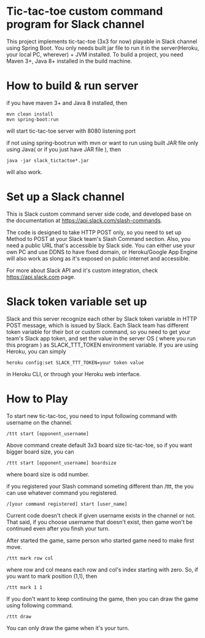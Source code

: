 # Tic-tac-toe custom command program for Slack channel

This project implements tic-tac-toe (3x3 for now) playable in Slack channel using Spring Boot. You only needs built jar file to run it in the server(Heroku, your local PC, wherever) + JVM installed. To build a project, you need Maven 3+, Java 8+ installed in the build machine.


# How to build & run server

if you have maven 3+ and Java 8 installed, then

```
mvn clean install
mvn spring-boot:run
```

will start tic-tac-toe server with 8080 listening port

if not using spring-boot:run with mvn or want to run using built JAR file only using Java( or if you just have JAR file ), then

```
java -jar slack_tictactoe*.jar
```

will also work.

# Set up a Slack channel

This is Slack custom command server side code, and developed base on the documentation at https://api.slack.com/slash-commands.

The code is designed to take HTTP POST only, so you need to set up Method to POST at your Slack team's Slash Command section. Also, you need a public URL that's accessible by Slack side.
You can either use your own PC and use DDNS to have fixed domain, or Heroku/Google App Engine will also work as slong as it's exposed on public internet and accessible.

For more about Slack API and it's custom integration, check https://api.slack.com page.

# Slack token variable set up

Slack and this server recognize each other by Slack token variable in HTTP POST message, which is issued by Slack. Each Slack team has different token variable for their bot or custom command, 
so you need to get your team's Slack app token, and set the value in the server OS ( where you run this program ) as SLACK_TTT_TOKEN environment variable. 
If you are using Heroku, you can simply
```
heroku config:set SLACK_TTT_TOKEN=your token value
```
in Heroku CLI, or through your Heroku web interface.

# How to Play

To start new tic-tac-toc, you need to input following command with username on the channel.

```
/ttt start [opponent_username]
```

Above command create default 3x3 board size tic-tac-toe, so if you want bigger board size, you can 

```
/ttt start [opponent_username] boardsize
```

where board size is odd number.

if you registered your Slash command someting different than /ttt, the you can use whatever command you registered.

```
/[your command registered] start [user_name]
```

Current code doesn't check if given username exists in the channel or not. That said, if you choose username that doesn't exist, then game won't be continued even after you finsh your turn.

After started the game, same person who started game need to make first move.

```
/ttt mark row col
```

where row and col means each row and col's index starting with zero. So, if you want to mark position (1,1), then

```
/ttt mark 1 1
```

If you don't want to keep continuing the game, then you can draw the game using following command.

```
/ttt draw
```

You can only draw the game when it's your turn.
